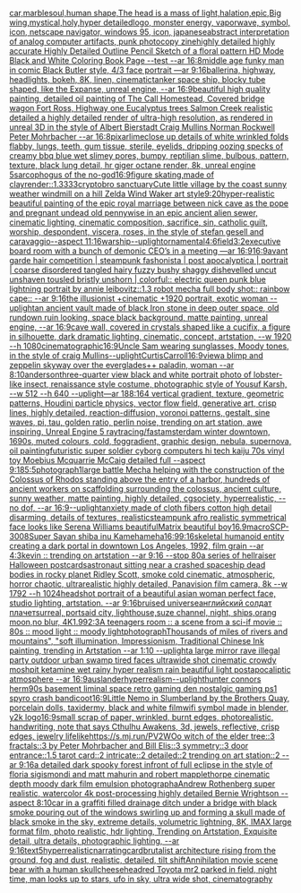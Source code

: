 [car,marble](https://www.ebank.nz/aiartgenerator?category=car%2Cmarble)[soul,human shape,The head is a mass of light,halation,epic,Big wing,mystical,holy,hyper detailed](https://www.ebank.nz/aiartgenerator?category=soul%2Chuman%20shape%2CThe%20head%20is%20a%20mass%20of%20light%2Chalation%2Cepic%2CBig%20wing%2Cmystical%2Choly%2Chyper%20detailed)[logo, monster energy, vaporwave, symbol, icon, netscape navigator, windows 95, icon, japanese](https://www.ebank.nz/aiartgenerator?category=logo%2C%20monster%20energy%2C%20vaporwave%2C%20symbol%2C%20icon%2C%20netscape%20navigator%2C%20windows%2095%2C%20icon%2C%20japanese)[abstract interpretation of analog computer artifacts, punk photocopy zine](https://www.ebank.nz/aiartgenerator?category=abstract%20interpretation%20of%20analog%20computer%20artifacts%2C%20punk%20photocopy%20zine)[highly detailed highly accurate Highly Detailed Outline Pencil Sketch of a floral pattern HD Mode Black and White Coloring Book Page  --test --ar 16:8](https://www.ebank.nz/aiartgenerator?category=highly%20detailed%20highly%20accurate%20Highly%20Detailed%20Outline%20Pencil%20Sketch%20of%20a%20floral%20pattern%20HD%20Mode%20Black%20and%20White%20Coloring%20Book%20Page%20%20--test%20--ar%2016%3A8)[middle age funky man in comic Black Butler style, 4/3 face portrait —ar 9:16](https://www.ebank.nz/aiartgenerator?category=middle%20age%20funky%20man%20in%20comic%20Black%20Butler%20style%2C%204/3%20face%20portrait%20%E2%80%94ar%209%3A16)[ballerina, highway, headlights, bokeh, 8K, linen, cinematic](https://www.ebank.nz/aiartgenerator?category=ballerina%2C%20highway%2C%20headlights%2C%20bokeh%2C%208K%2C%20linen%2C%20cinematic)[tanker space ship, blocky tube shaped, like the Expanse, unreal engine, --ar 16:9](https://www.ebank.nz/aiartgenerator?category=tanker%20space%20ship%2C%20blocky%20tube%20shaped%2C%20like%20the%20Expanse%2C%20unreal%20engine%2C%20--ar%2016%3A9)[beautiful high quality painting, detailed oil painting of The Call Homestead, Covered bridge wagon Fort Ross, Highway one Eucalyptus trees  Salmon Creek realistic detailed a highly detailed render of ultra-high resolution, as rendered in unreal 3D in the style of Albert Bierstadt Craig Mullins Norman Rockwell Peter Mohrbacher --ar 16:8](https://www.ebank.nz/aiartgenerator?category=beautiful%20high%20quality%20painting%2C%20detailed%20oil%20painting%20of%20The%20Call%20Homestead%2C%20Covered%20bridge%20wagon%20Fort%20Ross%2C%20Highway%20one%20Eucalyptus%20trees%20%20Salmon%20Creek%20realistic%20detailed%20a%20highly%20detailed%20render%20of%20ultra-high%20resolution%2C%20as%20rendered%20in%20unreal%203D%20in%20the%20style%20of%20Albert%20Bierstadt%20Craig%20Mullins%20Norman%20Rockwell%20Peter%20Mohrbacher%20--ar%2016%3A8)[pixar](https://www.ebank.nz/aiartgenerator?category=pixar)[lime](https://www.ebank.nz/aiartgenerator?category=lime)[close up details of white wrinkled folds flabby, lungs, teeth, gum tissue, sterile, eyelids, dripping oozing specks of creamy bbq blue wet slimey pores, bumpy, reptilian slime, bulbous, pattern, texture, black lung detail, hr giger octane render, 8k, unreal engine 5](https://www.ebank.nz/aiartgenerator?category=close%20up%20details%20of%20white%20wrinkled%20folds%20flabby%2C%20lungs%2C%20teeth%2C%20gum%20tissue%2C%20sterile%2C%20eyelids%2C%20dripping%20oozing%20specks%20of%20creamy%20bbq%20blue%20wet%20slimey%20pores%2C%20bumpy%2C%20reptilian%20slime%2C%20bulbous%2C%20pattern%2C%20texture%2C%20black%20lung%20detail%2C%20hr%20giger%20octane%20render%2C%208k%2C%20unreal%20engine%205)[sarcophogus of the no-god](https://www.ebank.nz/aiartgenerator?category=sarcophogus%20of%20the%20no-god)[16:9](https://www.ebank.nz/aiartgenerator?category=16%3A9)[figure skating,made of clay](https://www.ebank.nz/aiartgenerator?category=figure%20skating%2Cmade%20of%20clay)[render::1.3333](https://www.ebank.nz/aiartgenerator?category=render%3A%3A1.3333)[cryptobro sanctuary](https://www.ebank.nz/aiartgenerator?category=cryptobro%20sanctuary)[Cute little village by the coast sunny weather windmill on a hill Zelda Wind Waker art style](https://www.ebank.nz/aiartgenerator?category=Cute%20little%20village%20by%20the%20coast%20sunny%20weather%20windmill%20on%20a%20hill%20Zelda%20Wind%20Waker%20art%20style)[9:20](https://www.ebank.nz/aiartgenerator?category=9%3A20)[hyper-realistic beautiful painting of the epic royal marriage between nick cave as the pope and pregnant undead old pennywise in an epic ancient alien sewer, cinematic lighting, cinematic composition, sacrifice, sin, catholic guilt, worship, despondent, viscera, roses, in the style of stefan gesell and caravaggio--aspect 11:16](https://www.ebank.nz/aiartgenerator?category=hyper-realistic%20beautiful%20painting%20of%20the%20epic%20royal%20marriage%20between%20nick%20cave%20as%20the%20pope%20and%20pregnant%20undead%20old%20pennywise%20in%20an%20epic%20ancient%20alien%20sewer%2C%20cinematic%20lighting%2C%20cinematic%20composition%2C%20sacrifice%2C%20sin%2C%20catholic%20guilt%2C%20worship%2C%20despondent%2C%20viscera%2C%20roses%2C%20in%20the%20style%20of%20stefan%20gesell%20and%20caravaggio--aspect%2011%3A16)[warship](https://www.ebank.nz/aiartgenerator?category=warship)[--uplight](https://www.ebank.nz/aiartgenerator?category=--uplight)[ornamental](https://www.ebank.nz/aiartgenerator?category=ornamental)[4:6](https://www.ebank.nz/aiartgenerator?category=4%3A6)[field](https://www.ebank.nz/aiartgenerator?category=field)[3:2](https://www.ebank.nz/aiartgenerator?category=3%3A2)[executive board room with a bunch of demonic CEO’s  in a meeting —ar 16:9](https://www.ebank.nz/aiartgenerator?category=executive%20board%20room%20with%20a%20bunch%20of%20demonic%20CEO%E2%80%99s%20%20in%20a%20meeting%20%E2%80%94ar%2016%3A9)[16:9](https://www.ebank.nz/aiartgenerator?category=16%3A9)[avant garde hair competition | steampunk fashonista | post apocalyptica | portrait | coarse disordered tangled hairy fuzzy bushy shaggy dishevelled uncut unshaven tousled bristly unshorn | colorful:: electric queen punk blue lightning portrait by annie leibovitz::1.3 robot mecha full body shot:: rainbow cape:: --ar 9:16](https://www.ebank.nz/aiartgenerator?category=avant%20garde%20hair%20competition%20%7C%20steampunk%20fashonista%20%7C%20post%20apocalyptica%20%7C%20portrait%20%7C%20coarse%20disordered%20tangled%20hairy%20fuzzy%20bushy%20shaggy%20dishevelled%20uncut%20unshaven%20tousled%20bristly%20unshorn%20%7C%20colorful%3A%3A%20electric%20queen%20punk%20blue%20lightning%20portrait%20by%20annie%20leibovitz%3A%3A1.3%20robot%20mecha%20full%20body%20shot%3A%3A%20rainbow%20cape%3A%3A%20--ar%209%3A16)[the illusionist +cinematic +1920 portrait, exotic woman --uplight](https://www.ebank.nz/aiartgenerator?category=the%20illusionist%20%2Bcinematic%20%2B1920%20portrait%2C%20exotic%20woman%20--uplight)[an ancient vault made of black Iron stone in deep outer space, old rundown ruin looking, space black background, matte painting, unreal engine, --ar 16:9](https://www.ebank.nz/aiartgenerator?category=an%20ancient%20vault%20made%20of%20black%20Iron%20stone%20in%20deep%20outer%20space%2C%20old%20rundown%20ruin%20looking%2C%20space%20black%20background%2C%20matte%20painting%2C%20unreal%20engine%2C%20--ar%2016%3A9)[cave wall, covered in crystals shaped like a cucifix, a figure in silhouette, dark dramatic lighting, cinematic, concept, artstation, --w 1920 --h 1080](https://www.ebank.nz/aiartgenerator?category=cave%20wall%2C%20covered%20in%20crystals%20shaped%20like%20a%20cucifix%2C%20a%20figure%20in%20silhouette%2C%20dark%20dramatic%20lighting%2C%20cinematic%2C%20concept%2C%20artstation%2C%20--w%201920%20--h%201080)[cinematographic](https://www.ebank.nz/aiartgenerator?category=cinematographic)[16:9](https://www.ebank.nz/aiartgenerator?category=16%3A9)[Uncle Sam wearing sunglasses, Moody tones, in the style of craig Mullins](https://www.ebank.nz/aiartgenerator?category=Uncle%20Sam%20wearing%20sunglasses%2C%20Moody%20tones%2C%20in%20the%20style%20of%20craig%20Mullins)[--uplight](https://www.ebank.nz/aiartgenerator?category=--uplight)[Curtis](https://www.ebank.nz/aiartgenerator?category=Curtis)[Carroll](https://www.ebank.nz/aiartgenerator?category=Carroll)[16:9](https://www.ebank.nz/aiartgenerator?category=16%3A9)[view](https://www.ebank.nz/aiartgenerator?category=view)[a blimp and zeppelin skyway over the everglades](https://www.ebank.nz/aiartgenerator?category=a%20blimp%20and%20zeppelin%20skyway%20over%20the%20everglades)[++ paladin, woman --ar 8:10](https://www.ebank.nz/aiartgenerator?category=%2B%2B%20paladin%2C%20woman%20--ar%208%3A10)[anderson](https://www.ebank.nz/aiartgenerator?category=anderson)[three-quarter view black and white portrait photo of lobster-like insect, renaissance style costume, photographic style of Yousuf Karsh, --w 512 --h 640 --uplight](https://www.ebank.nz/aiartgenerator?category=three-quarter%20view%20black%20and%20white%20portrait%20photo%20of%20lobster-like%20insect%2C%20renaissance%20style%20costume%2C%20photographic%20style%20of%20Yousuf%20Karsh%2C%20--w%20512%20--h%20640%20--uplight)[—ar 188:164 vertical gradient, texture, geometric patterns, Houdini particle physics, vector flow field, generative art, crisp lines, highly detailed, reaction-diffusion, voronoi patterns, gestalt, sine waves, pi, tau, golden ratio, perlin noise, trending on art station, awe inspiring, Unreal Engine 5 raytracing](https://www.ebank.nz/aiartgenerator?category=%E2%80%94ar%20188%3A164%20vertical%20gradient%2C%20texture%2C%20geometric%20patterns%2C%20Houdini%20particle%20physics%2C%20vector%20flow%20field%2C%20generative%20art%2C%20crisp%20lines%2C%20highly%20detailed%2C%20reaction-diffusion%2C%20voronoi%20patterns%2C%20gestalt%2C%20sine%20waves%2C%20pi%2C%20tau%2C%20golden%20ratio%2C%20perlin%20noise%2C%20trending%20on%20art%20station%2C%20awe%20inspiring%2C%20Unreal%20Engine%205%20raytracing)[/fast](https://www.ebank.nz/aiartgenerator?category=/fast)[amsterdam winter downtown, 1690s, muted colours, cold, fog](https://www.ebank.nz/aiartgenerator?category=amsterdam%20winter%20downtown%2C%201690s%2C%20muted%20colours%2C%20cold%2C%20fog)[gradient, graphic design, nebula, supernova, oil painting](https://www.ebank.nz/aiartgenerator?category=gradient%2C%20graphic%20design%2C%20nebula%2C%20supernova%2C%20oil%20painting)[futuristic super soldier cyborg computers hi tech kaiju 70s vinyl toy Moebius Mcquarrie McCaig detailed full --aspect 9:18](https://www.ebank.nz/aiartgenerator?category=futuristic%20super%20soldier%20cyborg%20computers%20hi%20tech%20kaiju%2070s%20vinyl%20toy%20Moebius%20Mcquarrie%20McCaig%20detailed%20full%20--aspect%209%3A18)[5:5](https://www.ebank.nz/aiartgenerator?category=5%3A5)[photograph](https://www.ebank.nz/aiartgenerator?category=photograph)[1](https://www.ebank.nz/aiartgenerator?category=1)[large battle Mecha helping with the construction of the Colossus of Rhodos standing above the entry of a harbor, hundreds of ancient workers on scaffolding surrounding the colossus, ancient culture, sunny weather, matte painting, highly detailed, cgsociety, hyperrealistic, --no dof, --ar 16:9](https://www.ebank.nz/aiartgenerator?category=large%20battle%20Mecha%20helping%20with%20the%20construction%20of%20the%20Colossus%20of%20Rhodos%20standing%20above%20the%20entry%20of%20a%20harbor%2C%20hundreds%20of%20ancient%20workers%20on%20scaffolding%20surrounding%20the%20colossus%2C%20ancient%20culture%2C%20sunny%20weather%2C%20matte%20painting%2C%20highly%20detailed%2C%20cgsociety%2C%20hyperrealistic%2C%20--no%20dof%2C%20--ar%2016%3A9)[--uplight](https://www.ebank.nz/aiartgenerator?category=--uplight)[anxiety made of cloth fibers cotton high detail disarming, details of textures, realistic](https://www.ebank.nz/aiartgenerator?category=anxiety%20made%20of%20cloth%20fibers%20cotton%20high%20detail%20disarming%2C%20details%20of%20textures%2C%20realistic)[steampunk afro realistic symmetrical face looks like Serena Williams beautiful](https://www.ebank.nz/aiartgenerator?category=steampunk%20afro%20realistic%20symmetrical%20face%20looks%20like%20Serena%20Williams%20beautiful)[Matrix beautiful boy](https://www.ebank.nz/aiartgenerator?category=Matrix%20beautiful%20boy)[16.9](https://www.ebank.nz/aiartgenerator?category=16.9)[macro](https://www.ebank.nz/aiartgenerator?category=macro)[SCP-3008](https://www.ebank.nz/aiartgenerator?category=SCP-3008)[Super Sayan shiba inu Kamehameha](https://www.ebank.nz/aiartgenerator?category=Super%20Sayan%20shiba%20inu%20Kamehameha)[16:9](https://www.ebank.nz/aiartgenerator?category=16%3A9)[9:16](https://www.ebank.nz/aiartgenerator?category=9%3A16)[skeletal humanoid entity creating a dark portal in downtown Los Angeles, 1992, film grain --ar 4:3](https://www.ebank.nz/aiartgenerator?category=skeletal%20humanoid%20entity%20creating%20a%20dark%20portal%20in%20downtown%20Los%20Angeles%2C%201992%2C%20film%20grain%20--ar%204%3A3)[kevin :: trending on artstation --ar 9:16 --stop 80](https://www.ebank.nz/aiartgenerator?category=kevin%20%3A%3A%20trending%20on%20artstation%20--ar%209%3A16%20--stop%2080)[a series of hellraiser Halloween postcards](https://www.ebank.nz/aiartgenerator?category=a%20series%20of%20hellraiser%20Halloween%20postcards)[astronaut sitting near a crashed spaceship dead bodies in rocky planet Ridley Scott, smoke cold cinematic, atmospheric, horror chaotic, ultrarealistic highly detailed, Panavision film camera, 8k --w 1792 --h 1024](https://www.ebank.nz/aiartgenerator?category=astronaut%20sitting%20near%20a%20crashed%20spaceship%20dead%20bodies%20in%20rocky%20planet%20Ridley%20Scott%2C%20smoke%20cold%20cinematic%2C%20atmospheric%2C%20horror%20chaotic%2C%20ultrarealistic%20highly%20detailed%2C%20Panavision%20film%20camera%2C%208k%20--w%201792%20--h%201024)[headshot portrait of a beautiful asian woman perfect face, studio lighting, artstation. --ar 9:16](https://www.ebank.nz/aiartgenerator?category=headshot%20portrait%20of%20a%20beautiful%20asian%20woman%20perfect%20face%2C%20studio%20lighting%2C%20artstation.%20--ar%209%3A16)[bruised universe](https://www.ebank.nz/aiartgenerator?category=bruised%20universe)[английский солдат плачет](https://www.ebank.nz/aiartgenerator?category=%D0%B0%D0%BD%D0%B3%D0%BB%D0%B8%D0%B9%D1%81%D0%BA%D0%B8%D0%B9%20%D1%81%D0%BE%D0%BB%D0%B4%D0%B0%D1%82%20%D0%BF%D0%BB%D0%B0%D1%87%D0%B5%D1%82)[surreal, portsaid city, lighthouse,suze channel, night, ships,orang moon,no blur, 4K](https://www.ebank.nz/aiartgenerator?category=surreal%2C%20portsaid%20city%2C%20lighthouse%2Csuze%20channel%2C%20night%2C%20ships%2Corang%20moon%2Cno%20blur%2C%204K)[1.99](https://www.ebank.nz/aiartgenerator?category=1.99)[2:3](https://www.ebank.nz/aiartgenerator?category=2%3A3)[A teenagers room :: a scene from a sci-if movie :: 80s :: mood light :: moody light](https://www.ebank.nz/aiartgenerator?category=A%20teenagers%20room%20%3A%3A%20a%20scene%20from%20a%20sci-if%20movie%20%3A%3A%2080s%20%3A%3A%20mood%20light%20%3A%3A%20moody%20light)[photograph](https://www.ebank.nz/aiartgenerator?category=photograph)[Thousands of miles of rivers and mountains", "soft illumination, Impressionism, Traditional Chinese Ink painting, trending in Artstation --ar 1:10 --uplight](https://www.ebank.nz/aiartgenerator?category=Thousands%20of%20miles%20of%20rivers%20and%20mountains%22%2C%20%22soft%20illumination%2C%20Impressionism%2C%20Traditional%20Chinese%20Ink%20painting%2C%20trending%20in%20Artstation%20--ar%201%3A10%20--uplight)[a large mirror rave illegal party outdoor urban swamp tired faces ultrawide shot cinematic crowdy moshpit ketamine wet rainy hyper realism rain beautiful light postapocaliptic atmosphere --ar 16:9](https://www.ebank.nz/aiartgenerator?category=a%20large%20mirror%20rave%20illegal%20party%20outdoor%20urban%20swamp%20tired%20faces%20ultrawide%20shot%20cinematic%20crowdy%20moshpit%20ketamine%20wet%20rainy%20hyper%20realism%20rain%20beautiful%20light%20postapocaliptic%20atmosphere%20--ar%2016%3A9)[auslander](https://www.ebank.nz/aiartgenerator?category=auslander)[hyperrealism](https://www.ebank.nz/aiartgenerator?category=hyperrealism)[--uplight](https://www.ebank.nz/aiartgenerator?category=--uplight)[hunter connors herm](https://www.ebank.nz/aiartgenerator?category=hunter%20connors%20herm)[90s basement liminal space retro gaming den nostalgic gaming ps1 spyro crash bandicoot](https://www.ebank.nz/aiartgenerator?category=90s%20basement%20liminal%20space%20retro%20gaming%20den%20nostalgic%20gaming%20ps1%20spyro%20crash%20bandicoot)[16:9](https://www.ebank.nz/aiartgenerator?category=16%3A9)[Little Nemo in Slumberland by the Brothers Quay, porcelain dolls, taxidermy, black and white film](https://www.ebank.nz/aiartgenerator?category=Little%20Nemo%20in%20Slumberland%20by%20the%20Brothers%20Quay%2C%20porcelain%20dolls%2C%20taxidermy%2C%20black%20and%20white%20film)[wifi symbol made in blender, y2k logo](https://www.ebank.nz/aiartgenerator?category=wifi%20symbol%20made%20in%20blender%2C%20y2k%20logo)[16:9](https://www.ebank.nz/aiartgenerator?category=16%3A9)[small scrap of paper, wrinkled, burnt edges, photorealistic, handwriting, note that says Cthulhu Awakens, 3d, jewels, reflective, crisp edges, jewelry lifelike](https://www.ebank.nz/aiartgenerator?category=small%20scrap%20of%20paper%2C%20wrinkled%2C%20burnt%20edges%2C%20photorealistic%2C%20handwriting%2C%20note%20that%20says%20Cthulhu%20Awakens%2C%203d%2C%20jewels%2C%20reflective%2C%20crisp%20edges%2C%20jewelry%20lifelike)[https://s.mj.run/PV2WOo  witch of the elder tree::3 fractals::3 by Peter Mohrbacher and Bill Elis::3 symmetry::3 door entrance::1.5 tarot card::2 intricate::2 detailed::2 trending on art station::2 --ar 9:16](https://www.ebank.nz/aiartgenerator?category=https%3A//s.mj.run/PV2WOo%20%20witch%20of%20the%20elder%20tree%3A%3A3%20fractals%3A%3A3%20by%20Peter%20Mohrbacher%20and%20Bill%20Elis%3A%3A3%20symmetry%3A%3A3%20door%20entrance%3A%3A1.5%20tarot%20card%3A%3A2%20intricate%3A%3A2%20detailed%3A%3A2%20trending%20on%20art%20station%3A%3A2%20--ar%209%3A16)[a detailed dark spooky forest infront of full eclipse in the style of floria sigismondi and matt mahurin and robert mapplethorpe cinematic depth moody dark film emulsion photograph](https://www.ebank.nz/aiartgenerator?category=a%20detailed%20dark%20spooky%20forest%20infront%20of%20full%20eclipse%20in%20the%20style%20of%20floria%20sigismondi%20and%20matt%20mahurin%20and%20robert%20mapplethorpe%20cinematic%20depth%20moody%20dark%20film%20emulsion%20photograph)[aAndrew Rothenberg super realistic, watercolor 4k post-processing highly detailed Bernie Wrightson --aspect 8:10](https://www.ebank.nz/aiartgenerator?category=aAndrew%20Rothenberg%20super%20realistic%2C%20watercolor%204k%20post-processing%20highly%20detailed%20Bernie%20Wrightson%20--aspect%208%3A10)[car in a graffiti filled drainage ditch under a bridge with black smoke pouring out of the windows swirling up and forming a skull made of black smoke in the sky, extreme details, volumetric lightning, 8K, IMAX large format film, photo realistic, hdr lighting, Trending on Artstation, Exquisite detail, ultra details, photographic lighting, --ar 9:16](https://www.ebank.nz/aiartgenerator?category=car%20in%20a%20graffiti%20filled%20drainage%20ditch%20under%20a%20bridge%20with%20black%20smoke%20pouring%20out%20of%20the%20windows%20swirling%20up%20and%20forming%20a%20skull%20made%20of%20black%20smoke%20in%20the%20sky%2C%20extreme%20details%2C%20volumetric%20lightning%2C%208K%2C%20IMAX%20large%20format%20film%2C%20photo%20realistic%2C%20hdr%20lighting%2C%20Trending%20on%20Artstation%2C%20Exquisite%20detail%2C%20ultra%20details%2C%20photographic%20lighting%2C%20--ar%209%3A16)[text](https://www.ebank.nz/aiartgenerator?category=text)[5](https://www.ebank.nz/aiartgenerator?category=5)[hyperrealistic](https://www.ebank.nz/aiartgenerator?category=hyperrealistic)[narrating](https://www.ebank.nz/aiartgenerator?category=narrating)[card](https://www.ebank.nz/aiartgenerator?category=card)[brutalist architecture rising from the ground, fog and dust, realistic, detailed, tilt shift](https://www.ebank.nz/aiartgenerator?category=brutalist%20architecture%20rising%20from%20the%20ground%2C%20fog%20and%20dust%2C%20realistic%2C%20detailed%2C%20tilt%20shift)[Annihilation movie scene bear with a human skull](https://www.ebank.nz/aiartgenerator?category=Annihilation%20movie%20scene%20bear%20with%20a%20human%20skull)[cheesehead](https://www.ebank.nz/aiartgenerator?category=cheesehead)[red Toyota mr2 parked in field, night time, man looks up to stars, ufo in sky, ultra wide shot, cinematography](https://www.ebank.nz/aiartgenerator?category=red%20Toyota%20mr2%20parked%20in%20field%2C%20night%20time%2C%20man%20looks%20up%20to%20stars%2C%20ufo%20in%20sky%2C%20ultra%20wide%20shot%2C%20cinematography)